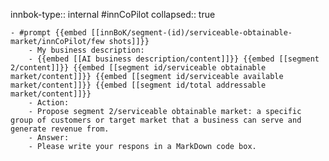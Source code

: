 innbok-type:: internal
#innCoPilot
collapsed:: true

	- #prompt {{embed [[innBoK/segment-(id)/serviceable-obtainable-market/innCoPilot/few shots]]}}
		- My business description:
		- {{embed [[AI business description/content]]}} {{embed [[segment 2/content]]}} {{embed [[segment id/serviceable obtainable market/content]]}} {{embed [[segment id/serviceable available market/content]]}} {{embed [[segment id/total addressable market/content]]}}
		- Action:
		- Propose segment 2/serviceable obtainable market: a specific group of customers or target market that a business can serve and generate revenue from.
		- Answer:
		- Please write your respons in a MarkDown code box.